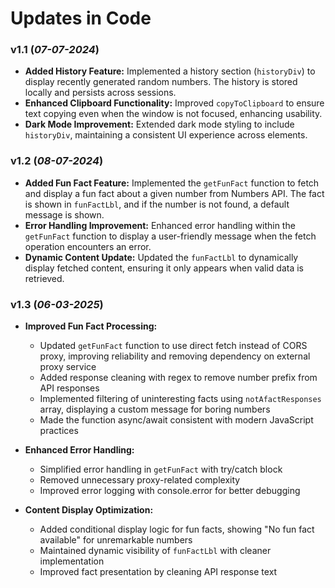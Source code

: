 # Updates in Code

### v1.1 (*07-07-2024*)

- **Added History Feature:** Implemented a history section (`historyDiv`) to display recently generated random numbers. The history is stored locally and persists across sessions.
- **Enhanced Clipboard Functionality:** Improved `copyToClipboard` to ensure text copying even when the window is not focused, enhancing usability.
- **Dark Mode Improvement:** Extended dark mode styling to include `historyDiv`, maintaining a consistent UI experience across elements.

### v1.2 (*08-07-2024*) 

- **Added Fun Fact Feature:** Implemented the `getFunFact` function to fetch and display a fun fact about a given number from Numbers API. The fact is shown in `funFactLbl`, and if the number is not found, a default message is shown.
- **Error Handling Improvement:** Enhanced error handling within the `getFunFact` function to display a user-friendly message when the fetch operation encounters an error.
- **Dynamic Content Update:** Updated the `funFactLbl` to dynamically display fetched content, ensuring it only appears when valid data is retrieved.


### v1.3 (*06-03-2025*)

- **Improved Fun Fact Processing:** 
  - Updated `getFunFact` function to use direct fetch instead of CORS proxy, improving reliability and removing dependency on external proxy service
  - Added response cleaning with regex to remove number prefix from API responses
  - Implemented filtering of uninteresting facts using `notAfactResponses` array, displaying a custom message for boring numbers
  - Made the function async/await consistent with modern JavaScript practices

- **Enhanced Error Handling:**
  - Simplified error handling in `getFunFact` with try/catch block
  - Removed unnecessary proxy-related complexity
  - Improved error logging with console.error for better debugging

- **Content Display Optimization:**
  - Added conditional display logic for fun facts, showing "No fun fact available" for unremarkable numbers
  - Maintained dynamic visibility of `funFactLbl` with cleaner implementation
  - Improved fact presentation by cleaning API response text


